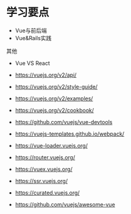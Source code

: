 # 学习要点

- Vue与前后端
- Vue&Rails实践

其他
- Vue VS React

- https://vuejs.org/v2/api/
- https://vuejs.org/v2/style-guide/
- https://vuejs.org/v2/examples/
- https://vuejs.org/v2/cookbook/
- https://github.com/vuejs/vue-devtools
- https://vuejs-templates.github.io/webpack/
- https://vue-loader.vuejs.org/
- https://router.vuejs.org/
- https://vuex.vuejs.org/
- https://ssr.vuejs.org/
- https://curated.vuejs.org/
- https://github.com/vuejs/awesome-vue
